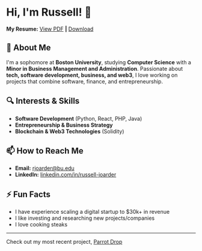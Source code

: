 # Hi, I'm Russell! 👋
**My Resume:** [View PDF](https://drive.google.com/file/d/1mTXWcBRIyukXDyp4wzwzYl_w4LZZnrxa/view?usp=sharing) **|**  [Download](https://drive.google.com/uc?export=download&id=1mTXWcBRIyukXDyp4wzwzYl_w4LZZnrxa)
## 🚀 About Me

I'm a sophomore at **Boston University**, studying **Computer Science** with a **Minor in Business Management and Administration**. Passionate about **tech, software development, business, and web3**, I love working on projects that combine software, finance, and entrepreneurship.

## 🔍 Interests & Skills
- **Software Development** (Python, React, PHP, Java)
- **Entrepreneurship & Business Strategy**
- **Blockchain & Web3 Technologies** (Solidity)

## 📫 How to Reach Me
- **Email:** [rjoarder@bu.edu](mailto:rjoarder@bu.edu)
- **LinkedIn:** [linkedin.com/in/russell-joarder](https://www.linkedin.com/in/russell-joarder/)

## ⚡ Fun Facts
- I have experience scaling a digital startup to $30k+ in revenue
- I like investing and researching new projects/companies
- I love cooking steaks

---
Check out my most recent project, [Parrot Drop](https://parrotdrop.com)
